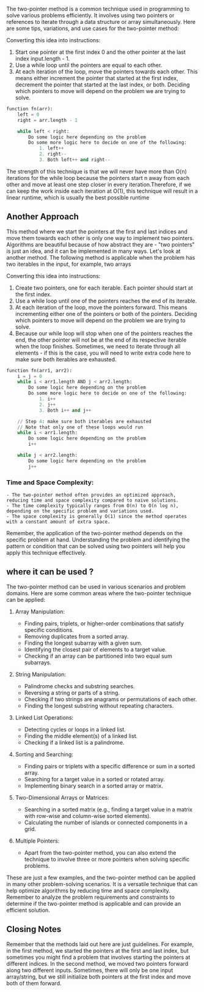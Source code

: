 The two-pointer method is a common technique used in programming to solve various problems efficiently. It involves using two pointers or references to iterate through a data structure or array simultaneously. Here are some tips, variations, and use cases for the two-pointer method:

Converting this idea into instructions:

1. Start one pointer at the first index 0 and the other pointer at the last index input.length - 1.
2. Use a while loop until the pointers are equal to each other.
3. At each iteration of the loop, move the pointers towards each other. This means either increment the pointer that started at the first index, decrement the pointer that started at the last index, or both. Deciding which pointers to move will depend on the problem we are trying to solve.

```python
function fn(arr):
    left = 0
    right = arr.length - 1

    while left < right:
        Do some logic here depending on the problem
        Do some more logic here to decide on one of the following:
            1. left++
            2. right--
            3. Both left++ and right--
```
The strength of this technique is that we will never have more than O(n)  iterations for the while loop because the pointers start 
n away from each other and move at least one step closer in every iteration.Therefore, if we can keep the work inside each iteration at 
O(1), this technique will result in a linear runtime, which is usually the best possible runtime

## Another Approach

This method where we start the pointers at the first and last indices and move them towards each other is only one way to implement two pointers. Algorithms are beautiful because of how abstract they are - "two pointers" is just an idea, and it can be implemented in many ways. Let's look at another method. The following method is applicable when the problem has two iterables in the input, for example, two arrays

Converting this idea into instructions:

1. Create two pointers, one for each iterable. Each pointer should start at the first index.
2. Use a while loop until one of the pointers reaches the end of its iterable.
3. At each iteration of the loop, move the pointers forward. This means incrementing either one of the pointers or both of the pointers. Deciding which pointers to move will depend on the problem we are trying to solve.
4. Because our while loop will stop when one of the pointers reaches the end, the other pointer will not be at the end of its respective iterable when the loop finishes. Sometimes, we need to iterate through all elements - if this is the case, you will need to write extra code here to make sure both iterables are exhausted.

```python
function fn(arr1, arr2):
    i = j = 0
    while i < arr1.length AND j < arr2.length:
        Do some logic here depending on the problem
        Do some more logic here to decide on one of the following:
            1. i++
            2. j++
            3. Both i++ and j++

    // Step 4: make sure both iterables are exhausted
    // Note that only one of these loops would run
    while i < arr1.length:
        Do some logic here depending on the problem
        i++

    while j < arr2.length:
        Do some logic here depending on the problem
        j++
```

### Time and Space Complexity:

    - The two-pointer method often provides an optimized approach, reducing time and space complexity compared to naive solutions.
    - The time complexity typically ranges from O(n) to O(n log n), depending on the specific problem and variations used.
    - The space complexity is generally O(1) since the method operates with a constant amount of extra space.

Remember, the application of the two-pointer method depends on the specific problem at hand. Understanding the problem and identifying the pattern or condition that can be solved using two pointers will help you apply this technique effectively.

## where it can be used ?

The two-pointer method can be used in various scenarios and problem domains. Here are some common areas where the two-pointer technique can be applied:

1. Array Manipulation:

   - Finding pairs, triplets, or higher-order combinations that satisfy specific conditions.
   - Removing duplicates from a sorted array.
   - Finding the longest subarray with a given sum.
   - Identifying the closest pair of elements to a target value.
   - Checking if an array can be partitioned into two equal sum subarrays.

2. String Manipulation:

   - Palindrome checks and substring searches.
   - Reversing a string or parts of a string.
   - Checking if two strings are anagrams or permutations of each other.
   - Finding the longest substring without repeating characters.

3. Linked List Operations:

   - Detecting cycles or loops in a linked list.
   - Finding the middle element(s) of a linked list.
   - Checking if a linked list is a palindrome.

4. Sorting and Searching:

   - Finding pairs or triplets with a specific difference or sum in a sorted array.
   - Searching for a target value in a sorted or rotated array.
   - Implementing binary search in a sorted array or matrix.

5. Two-Dimensional Arrays or Matrices:

   - Searching in a sorted matrix (e.g., finding a target value in a matrix with row-wise and column-wise sorted elements).
   - Calculating the number of islands or connected components in a grid.

6. Multiple Pointers:
   - Apart from the two-pointer method, you can also extend the technique to involve three or more pointers when solving specific problems.

These are just a few examples, and the two-pointer method can be applied in many other problem-solving scenarios. It is a versatile technique that can help optimize algorithms by reducing time and space complexity. Remember to analyze the problem requirements and constraints to determine if the two-pointer method is applicable and can provide an efficient solution.

## Closing Notes

Remember that the methods laid out here are just guidelines. For example, in the first method, we started the pointers at the first and last index, but sometimes you might find a problem that involves starting the pointers at different indices. In the second method, we moved two pointers forward along two different inputs. Sometimes, there will only be one input array/string, but we still initialize both pointers at the first index and move both of them forward.

